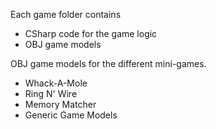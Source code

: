Each game folder contains
* CSharp code for the game logic
* OBJ game models

OBJ game models for the different mini-games. 
* Whack-A-Mole
* Ring N' Wire
* Memory Matcher
* Generic Game Models
